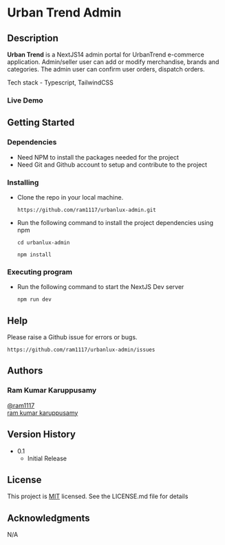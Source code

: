 # Urban Trend Admin

## Description

**Urban Trend** is a NextJS14 admin portal for UrbanTrend e-commerce application. Admin/seller user can add or modify merchandise, brands and categories. The admin user can confirm user orders, dispatch orders.

Tech stack - Typescript, TailwindCSS

### Live Demo

## Getting Started

### Dependencies

- Need NPM to install the packages needed for the project
- Need Git and Github account to setup and contribute to the project

### Installing

- Clone the repo in your local machine.

  ```
  https://github.com/ram1117/urbanlux-admin.git
  ```

- Run the following command to install the project dependencies using npm
  ```
  cd urbanlux-admin
  ```
  ```
  npm install
  ```

### Executing program

- Run the following command to start the NextJS Dev server

  ```
  npm run dev
  ```

## Help

Please raise a Github issue for errors or bugs.

```
https://github.com/ram1117/urbanlux-admin/issues
```

## Authors

### Ram Kumar Karuppusamy

[@ram1117](https://github.com/ram1117) <br />
[ram kumar karuppusamy](https://www.linkedin.com/in/ram-kumar-karuppusamy/)

## Version History

- 0.1
  - Initial Release

## License

This project is [MIT](./LICENSE) licensed. See the LICENSE.md file for details

## Acknowledgments

N/A
